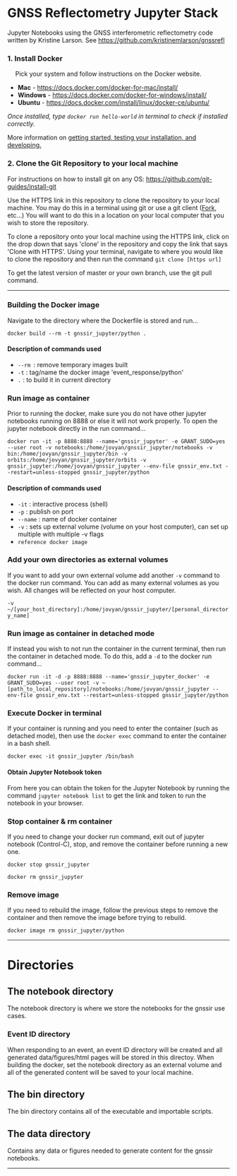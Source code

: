 # GNSS Reflectometry Jupyter Stack

Jupyter Notebooks using the GNSS interferometric reflectometry code written by Kristine Larson. See https://github.com/kristinemlarson/gnssrefl

### 1. Install Docker 
&ensp;&ensp; Pick your system and follow instructions on the Docker website. 
* **Mac** - https://docs.docker.com/docker-for-mac/install/ 
* **Windows** - https://docs.docker.com/docker-for-windows/install/ 
* **Ubuntu** - https://docs.docker.com/install/linux/docker-ce/ubuntu/ 

*Once installed, type `docker run hello-world` in terminal to check if installed correctly.*

More information on [getting started, testing your installation, and developing.](https://docs.docker.com/get-started/) 

### 2. Clone the Git Repository to your local machine 
For instructions on how to install git on any OS: https://github.com/git-guides/install-git

Use the HTTPS link in this repository to clone the repository to your local machine. You may do this in a terminal 
using git or use a git client ([Fork](https://git-fork.com/), etc...) You will want to do this in a location on your local computer that you 
wish to store the repository.

To clone a repository onto your local machine using the HTTPS link, click on the drop down that says 'clone' in the 
repository and copy the link that says 'Clone with HTTPS'. Using your terminal, navigate to where you would like to clone 
the repository and then run the command `git clone [https url]`

To get the latest version of master or your own branch, use the git pull command.   

***

### **Building the Docker image**
Navigate to the directory where the Dockerfile is stored and run... 

`docker build --rm -t gnssir_jupyter/python .`

#### Description of commands used
* `--rm `: remove temporary images built
* `-t` : tag/name the docker image 'event_response/python'
* `.` : to build it in current directory

### Run image as container
Prior to running the docker, make sure you do not have other jupyter notebooks running on 8888 or else it will not work properly. To open the jupyter notebook directly in the run command...

`docker run -it -p 8888:8888 --name='gnssir_jupyter' -e GRANT_SUDO=yes --user root -v notebooks:/home/jovyan/gnssir_jupyter/notebooks -v bin:/home/jovyan/gnssir_jupyter/bin -v orbits:/home/jovyan/gnssir_jupyter/orbits -v gnssir_jupyter:/home/jovyan/gnssir_jupyter --env-file gnssir_env.txt --restart=unless-stopped gnssir_jupyter/python`

#### Description of commands used
* `-it` : interactive process (shell)
* `-p` : publish on port
* `--name` : name of docker container
* `-v` : sets up external volume (volume on your host computer), can set up multiple with multiple -v flags
* `reference docker image`

### Add your own directories as external volumes
If you want to add your own external volume add another `-v` command to the docker run command. You can add as many external volumes as you wish. All changes will be reflected on your host computer.

`-v ~/[your_host_directory]:/home/jovyan/gnssir_jupyter/[personal_directory_name]`

### Run image as container in detached mode
If instead you wish to not run the container in the current terminal, then run the container in detached mode. To do this, add a `-d` to the docker run command...

`docker run -it -d -p 8888:8888 --name='gnssir_jupyter_docker' -e GRANT_SUDO=yes --user root -v ~[path_to_local_repository]/notebooks:/home/jovyan/gnssir_jupyter --env-file gnssir_env.txt --restart=unless-stopped gnssir_jupyter/python`

### Execute Docker in terminal 
If your container is running and you need to enter the container (such as detached mode), then use the `docker exec` command to enter the container in a bash shell. 

`docker exec -it gnssir_jupyter /bin/bash`

#### Obtain Jupyter Notebook token
From here you can obtain the token for the Jupyter Notebook by running the command `jupyter notebook list` to get the link and token to run the notebook in your browser. 

### Stop container & rm container
If you need to change your docker run command, exit out of jupyter notebook (Control-C), stop, and remove the container before running a new one.

`docker stop gnssir_jupyter`

`docker rm gnssir_jupyter`

### Remove image
If you need to rebuild the image, follow the previous steps to remove the container and then remove the image before trying to rebuild. 

`docker image rm gnssir_jupyter/python`

***

# Directories

## **The notebook directory**

The notebook directory is where we store the notebooks for the gnssir use cases.

### Event ID directory

When responding to an event, an event ID directory will be created and all generated data/figures/html pages will be stored in this directoy. When building the docker, set the notebook directory as an external volume and all of the generated content will be saved to your local machine. 


## **The bin directory**

The bin directory contains all of the executable and importable scripts. 

## **The data directory**

Contains any data or figures needed to generate content for the gnssir notebooks.

***

